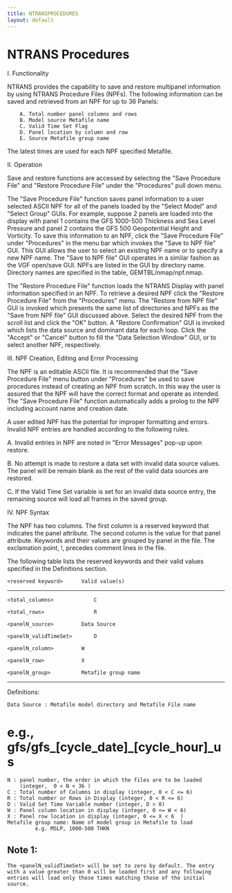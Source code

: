 ```yaml
---
title: NTRANSPROCEDURES
layout: default
---
```



# NTRANS Procedures


I. Functionality

NTRANS provides the capability to save and restore multipanel information 
by using NTRANS Procedure Files (NPFs).  The following information can be 
saved and retrieved from an NPF for up to 36 Panels:

        A. Total number panel columns and rows
        B. Model source Metafile name 
        C. Valid Time Set Flag
        D. Panel location by column and row
        E. Source Metafile group name

The latest times are used for each NPF specified Metafile. 

II.  Operation

Save and restore functions are accessed by selecting the "Save Procedure File" 
and "Restore Procedure File" under the "Procedures" pull down menu.

The "Save Procedure File" function saves panel information to a user selected
ASCII NPF for all of the panels loaded by the "Select Model" and "Select Group"
GUIs. For example, suppose 2 panels are loaded into the display with panel 1 
contains the GFS 1000-500 Thickness and Sea Level Pressure and panel 2 contains
the GFS 500 Geopotential Height and Vorticity.  To save this information to an 
NPF, click the "Save Procedure File" under "Procedures" in the menu bar which 
invokes the "Save to NPF file" GUI.  This GUI allows the user to select an 
existing NPF name or to specify a new NPF name.  The "Save to NPF file" GUI 
operates in a similar fashion as the VGF open/save GUI.  NPFs are listed in the
GUI by directory name.  Directory names are specified in the table, 
GEMTBL/nmap/npf.nmap.

The "Restore Procedure File" function loads the NTRANS Display with panel 
information specified in an NPF. To retrieve a desired NPF click the 
"Restore Procedure File" from the "Procedures" menu.  The "Restore from NPF 
file" GUI is invoked which presents the same list of directories and NPFs as 
the "Save from NPF file" GUI discussed above. Select the desired NPF from the 
scroll list and click the "OK" button.  A "Restore Confirmation" GUI is invoked
which lists the data source and dominant data for each loop.  Click the 
"Accept" or "Cancel" button to fill the "Data Selection Window" GUI, or to 
select another NPF, respectively.

III.  NPF Creation, Editing and Error Processing

The NPF is an editable ASCII file.  It is recommended that the "Save Procedure 
File" menu button under "Procedures" be used to save procedures instead of 
creating an NPF from scratch.  In this way the user is assured that the NPF 
will have the correct format and operate as intended.  The "Save Procedure
File" function automatically adds a prolog to the NPF including account name 
and creation date.

A user edited NPF has the potential for improper formatting and errors.
Invalid NPF entries are handled according to the following rules.

A.  Invalid entries in NPF are noted in "Error Messages" pop-up upon 
    restore.

B.  No attempt is made to restore a data set with invalid data 
    source values. The panel will be remain blank as the rest of the valid
    data sources are restored. 

C.  If the Valid Time Set variable is set for an invalid data source entry,
    the remaining source will load all frames in the saved group.

IV. NPF Syntax

The NPF has two columns.  The first column is a reserved keyword that indicates
the panel attribute.  The second column is the value for that panel attribute.
Keywords and their values are grouped by panel in the file. The exclamation 
point, !, precedes comment lines in the file.

The following table lists the reserved keywords and their valid values 
specified in the Definitions section.

    <reserved keyword>  	Valid value(s)
-------------------------------------------------------------------

    <total_columns>             C

    <total_rows>                R

    <panelN_source>	     	Data Source 

    <panelN_validTimeSet>    	D

    <panelN_column>      	W

    <panelN_row>	       	X

    <panelN_group>        	Metafile group name

---------------------------------------------------------------------

Definitions:

    Data Source : Metafile model directory and Metafile File name
# e.g., gfs/gfs_[cycle_date]_[cycle_hour]_us
    N : panel number, the order in which the files are to be loaded
        (integer,  0 < N < 36 )
    C : Total number of Columns in display (integer, 0 < C <= 6)
    R : Total number or Rows in Display (integer, 0 < R <= 6)
    D : Valid Set Time Variable number (integer, D > 0)
    W : Panel column location in display (integer, 0 <= W < 6)
    X : Panel row location in display (integer, 0 <= X < 6  )
    Metafile group name: Name of model group in Metafile to load
			 e.g. MSLP, 1000-500 THKN

Note 1:
-------
	The <panelN_validTimeSet> will be set to zero by default. The entry 
	with a value greater than 0 will be loaded first and any following
	entries will load only those times matching those of the initial 
	source.	
